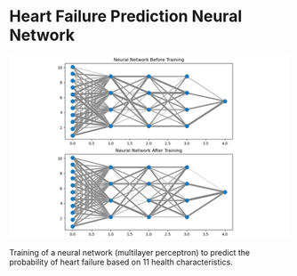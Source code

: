 # Heart Failure Prediction Neural Network

![Alt Text](https://github.com/mintchococookies/heart-failure-prediction-neural-network/blob/main/neuralnetwork2.png)

Training of a neural network (multilayer perceptron) to predict the probability of heart failure based on 11 health characteristics.
